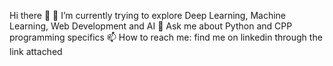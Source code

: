 Hi there 👋
🔭 I’m currently trying to explore Deep Learning, Machine Learning, Web Development and AI
💬 Ask me about Python and CPP programming specifics
📫 How to reach me: find me on linkedin through the link attached

